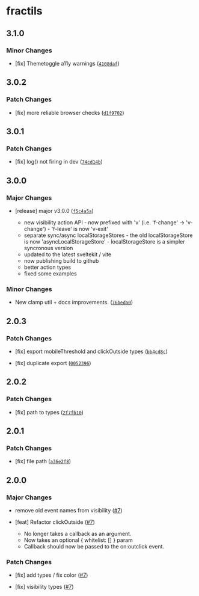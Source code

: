 # fractils

## 3.1.0

### Minor Changes

-   [fix] Themetoggle a11y warnings ([`4108daf`](https://github.com/FractalHQ/fractils/commit/4108dafb784152fa9f116689d40f8b35a7bb4437))

## 3.0.2

### Patch Changes

-   [fix] more reliable browser checks ([`d1f9702`](https://github.com/FractalHQ/fractils/commit/d1f97029948836572ee5b304fc94fb22c81f098e))

## 3.0.1

### Patch Changes

-   [fix] log() not firing in dev ([`74cd14b`](https://github.com/FractalHQ/fractils/commit/74cd14b23cd6066f43b77e0d09e92a79f405404e))

## 3.0.0

### Major Changes

-   [release] major v3.0.0 ([`f5c4a5a`](https://github.com/FractalHQ/fractils/commit/f5c4a5af43a50ed411eefb39ad26948e8546151a))

    -   new visibility action API - now prefixed with 'v' (i.e. 'f-change' -> 'v-change') - 'f-leave' is now 'v-exit'
    -   separate sync/async localStorageStores - the old localStorageStore is now 'asyncLocalStorageStore' - localStorageStore is a simpler syncronous version
    -   updated to the latest sveltekit / vite
    -   now publishing build to github
    -   better action types
    -   fixed some examples

### Minor Changes

-   New clamp util + docs improvements. ([`76beda0`](https://github.com/FractalHQ/fractils/commit/76beda07c574a0ba09df072ca6ad21aff26cde57))

## 2.0.3

### Patch Changes

-   [fix] export mobileThreshold and clickOutside types ([`bb4cd8c`](https://github.com/FractalHQ/fractils/commit/bb4cd8ca0693ff2b628088e8bf5b09e055bcb4cc))

*   [fix] duplicate export ([`0052396`](https://github.com/FractalHQ/fractils/commit/005239692f4015dc7e52afbb5ce9155c12336120))

## 2.0.2

### Patch Changes

-   [fix] path to types ([`2f7fb10`](https://github.com/FractalHQ/fractils/commit/2f7fb10a8db83b71d2f6330705432a3d1dc77692))

## 2.0.1

### Patch Changes

-   [fix] file path ([`a36e2f8`](https://github.com/FractalHQ/fractils/commit/a36e2f837870a1463b6b0edfbb9a53f0f8ab0221))

## 2.0.0

### Major Changes

-   remove old event names from visibility ([#7](https://github.com/FractalHQ/fractils/pull/7))

*   [feat] Refactor clickOutside ([#7](https://github.com/FractalHQ/fractils/pull/7))

    -   No longer takes a callback as an argument.
    -   Now takes an optional { whitelist: [] } param
    -   Callback should now be passed to the on:outclick event.

### Patch Changes

-   [fix] add types / fix color ([#7](https://github.com/FractalHQ/fractils/pull/7))

*   [fix] visibility types ([#7](https://github.com/FractalHQ/fractils/pull/7))
